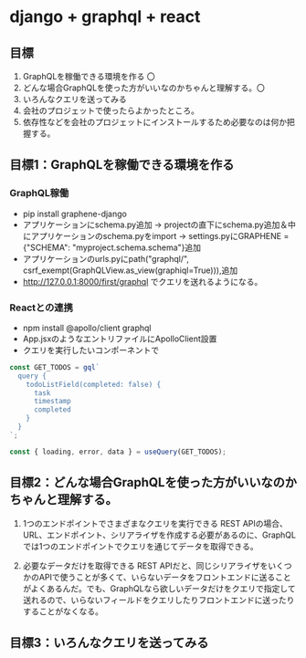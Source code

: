 # django + graphql + react
## 目標
1. GraphQLを稼働できる環境を作る 〇
2. どんな場合GraphQLを使った方がいいなのかちゃんと理解する。〇
3. いろんなクエリを送ってみる
4. 会社のプロジェットで使ったらよかったところ。
5. 依存性などを会社のプロジェットにインストールするため必要なのは何か把握する。

## 目標1：GraphQLを稼働できる環境を作る
### GraphQL稼働
 * pip install graphene-django
 * アプリケーションにschema.py追加 → projectの直下にschema.py追加＆中にアプリケーションのschema.pyをimport → settings.pyにGRAPHENE = {"SCHEMA": "myproject.schema.schema"}追加
 * アプリケーションのurls.pyにpath("graphql/", csrf_exempt(GraphQLView.as_view(graphiql=True))),追加
 * http://127.0.0.1:8000/first/graphql でクエリを送れるようになる。

### Reactとの連携
 * npm install @apollo/client graphql
 * App.jsxのようなエントリファイルにApolloClient設置
 * クエリを実行したいコンポーネントで
```javascript
const GET_TODOS = gql`
  query {
    todoListField(completed: false) {
      task
      timestamp
      completed
    }
  }
`;

const { loading, error, data } = useQuery(GET_TODOS);
```

## 目標2：どんな場合GraphQLを使った方がいいなのかちゃんと理解する。
1. 1つのエンドポイントでさまざまなクエリを実行できる
REST APIの場合、URL、エンドポイント、シリアライザを作成する必要があるのに、GraphQLでは1つのエンドポイントでクエリを通じてデータを取得できる。

2. 必要なデータだけを取得できる
REST APIだと、同じシリアライザをいくつかのAPIで使うことが多くて、いらないデータをフロントエンドに送ることがよくあるんだ。でも、GraphQLなら欲しいデータだけをクエリで指定して送れるので、いらないフィールドをクエリしたりフロントエンドに送ったりすることがなくなる。

## 目標3：いろんなクエリを送ってみる
